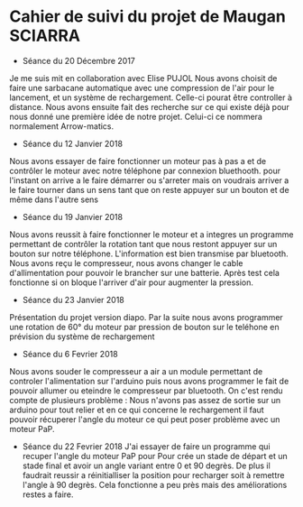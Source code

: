 # Cahier de suivi du projet de Maugan SCIARRA

* Séance du 20 Décembre 2017 

Je me suis mit en collaboration avec Elise PUJOL
Nous avons choisit de faire une sarbacane automatique avec une compression de l'air pour le lancement, et un système de rechargement.
Celle-ci pourat être controller à distance.
Nous avons ensuite fait des recherche sur ce qui existe déjà pour nous donné une première idée de notre projet.
Celui-ci ce nommera normalement Arrow-matics.


* Séance du 12 Janvier 2018

Nous avons essayer de faire fonctionner un moteur pas à pas a et de contrôler le moteur avec notre téléphone par connexion bluethooth. pour l'instant on arrive a le faire démarrer ou s'arreter mais on voudrais arriver a le faire tourner dans un sens tant que on reste appuyer sur un bouton et de même dans l'autre sens

* Séance du 19 Janvier 2018

Nous avons reussit à faire fonctionner le moteur et a integres un programme permettant de contrôler la rotation tant que nous restont appuyer sur un bouton sur notre téléphone. L'information est bien transmise par bluetooth.
Nous avons reçu le compresseur, nous avons changer le cable d'allimentation pour pouvoir le brancher sur une batterie.
Après test cela fonctionne si on bloque l'arriver d'air pour augmenter la pression.

* Séance du 23 Janvier 2018

Présentation du projet version diapo. Par la suite nous avons programmer une rotation de 60° du moteur par pression de bouton sur le teléhone en prévision du système de rechargement

* Séance du 6 Fevrier 2018

Nous avons souder le compresseur a air a un module permettant de controler l'alimentation sur l'arduino puis nous avons programmer le fait de pouvoir allumer ou eteindre le compresseur par bluetooth.
On c'est rendu compte de plusieurs problème : Nous n'avons pas assez de sortie sur un arduino pour tout relier et en ce qui concerne le rechargement il faut pouvoir récuperer l'angle du moteur ce qui peut poser problème avec un moteur PaP.

* Séance du 22 Fevrier 2018
J'ai essayer de faire un programme qui recuper l'angle du moteur PaP pour Pour crée un stade de départ et un stade final et avoir un angle variant entre 0 et 90 degrès. De plus il faudrait reussir a réinitialliser la position pour recharger soit à remettre l'angle à 90 degrès.
Cela fonctionne a peu près mais des améliorations restes a faire.
